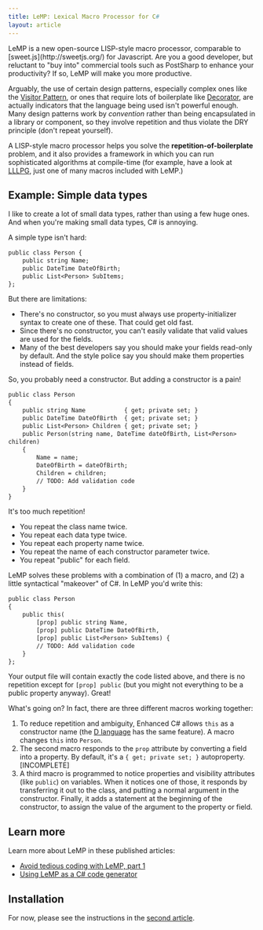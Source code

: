 ```yaml
---
title: LeMP: Lexical Macro Processor for C#
layout: article
---
```

<div class="sidebox" style="max-width:231px;><img src="lemp-sidebar.png" style="max-width:100%; max-height:100%;"/></div>
LeMP is a new open-source LISP-style macro processor, comparable to [sweet.js](http://sweetjs.org/) for Javascript. Are you a good developer, but reluctant to "buy into" commercial tools such as PostSharp to enhance your productivity? If so, LeMP will make you more productive.

Arguably, the use of certain design patterns, especially complex ones like the [Visitor Pattern](https://en.wikipedia.org/wiki/Visitor_pattern), or ones that require lots of boilerplate like [Decorator](https://en.wikipedia.org/wiki/Decorator_pattern), are actually indicators that the language being used isn't powerful enough. Many design patterns work by _convention_ rather than being encapsulated in a library or component, so they involve repetition and thus violate the DRY principle (don't repeat yourself).

A LISP-style macro processor helps you solve the **repetition-of-boilerplate** problem, and it also provides a framework in which you can run sophisticated algorithms at compile-time (for example, have a look at [LLLPG](http://www.codeproject.com/Articles/664785/A-New-Parser-Generator-for-Csharp), just one of many macros included with LeMP.)

Example: Simple data types
--------------------------

I like to create a lot of small data types, rather than using a few huge ones. And when you're making small data types, C# is annoying.

A simple type isn't hard:

	public class Person {
		public string Name;
		public DateTime DateOfBirth;
		public List<Person> SubItems;
	};

But there are limitations:

- There's no constructor, so you must always use property-initializer syntax to create one of these. That could get old fast.
- Since there's no constructor, you can't easily validate that valid values are used for the fields.
- Many of the best developers say you should make your fields read-only by default. And the style police say you should make them properties instead of fields.

So, you probably need a constructor. But adding a constructor is a pain!

	public class Person
	{
		public string Name           { get; private set; }
		public DateTime DateOfBirth  { get; private set; }
		public List<Person> Children { get; private set; }
		public Person(string name, DateTime dateOfBirth, List<Person> children)
		{ 
			Name = name;
			DateOfBirth = dateOfBirth;
			Children = children;
			// TODO: Add validation code
		}
	}

It's too much repetition!

- You repeat the class name twice.
- You repeat each data type twice.
- You repeat each property name twice.
- You repeat the name of each constructor parameter twice.
- You repeat "public" for each field.

LeMP solves these problems with a combination of (1) a macro, and (2) a little syntactical "makeover" of C#. In LeMP you'd write this:

	public class Person
	{
		public this(
			[prop] public string Name,
			[prop] public DateTime DateOfBirth,
			[prop] public List<Person> SubItems) {
			// TODO: Add validation code
		}
	};

Your output file will contain exactly the code listed above, and there is no repetition except for `[prop] public` (but you might not everything to be a public property anyway). Great! 

What's going on? In fact, there are three different macros working together:

1. To reduce repetition and ambiguity, Enhanced C# allows `this` as a constructor name (the [D language](http://dlang.org) has the same feature). A macro changes `this` into `Person`.
2. The second macro responds to the `prop` attribute by converting a field into a property. By default, it's a `{ get; private set; }` autoproperty. [INCOMPLETE]
3. A third macro is programmed to notice properties and visibility attributes (like `public`) on variables. When it notices one of those, it responds by transferring it out to the class, and putting a normal argument in the constructor. Finally, it adds a statement at the beginning of the constructor, to assign the value of the argument to the property or field.

Learn more
----------

Learn more about LeMP in these published articles:

- [Avoid tedious coding with LeMP, part 1](http://www.codeproject.com/Articles/995264/Avoid-tedious-coding-with-LeMP-Part)
- [Using LeMP as a C# code generator](http://www.codeproject.com/Articles/1081882/Using-LeMP-as-a-Csharp-code-generator)

Installation
------------

For now, please see the instructions in the [second article](http://www.codeproject.com/Articles/1081882/Using-LeMP-as-a-Csharp-code-generator).
